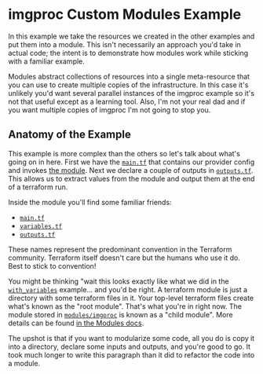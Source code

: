 imgproc Custom Modules Example
================================================================================

In this example we take the resources we created in the other examples and put
them into a module. This isn't necessarily an approach you'd take in actual
code; the intent is to demonstrate how modules work while sticking with a
familiar example.

Modules abstract collections of resources into a single meta-resource that you
can use to create multiple copies of the infrastructure. In this case it's
unlikely you'd want several parallel instances of the imgproc example so it's
not that useful except as a learning tool. Also, I'm not your real dad and if
you want multiple copies of imgproc I'm not going to stop you.

Anatomy of the Example
--------------------------------------------------------------------------------

This example is more complex than the others so let's talk about what's going on
in here. First we have the [`main.tf`](main.tf) that contains our provider
config and invokes [the module](modules/imgproc). Next we declare a couple of
outputs in [`outputs.tf`](outputs.tf). This allows us to extract values from the
module and output them at the end of a terraform run.

Inside the module you'll find some familiar friends:

* [`main.tf`](modules/imgproc/main.tf)
* [`variables.tf`](modules/imgproc/variables.tf)
* [`outputs.tf`](modules/imgproc/outputs.tf)

These names represent the predominant convention in the Terraform
community. Terraform itself doesn't care but the humans who use it do. Best to
stick to convention!

You might be thinking "wait this looks exactly like what we did in the
[`with_variables`](../with_variables) example... and you'd be right. A terraform
module is just a directory with some terraform files in it. Your top-level
terraform files create what's known as the "root module". That's what you're in
right now. The module stored in [`modules/imgproc`](modules/imgproc) is known as
a "child module". More details can be found [in the Modules docs].

[in the Modules docs]: https://www.terraform.io/docs/language/modules/index.html

The upshot is that if you want to modularize some code, all you do is copy it
into a directory, declare some inputs and outputs, and you're good to go. It
took much longer to write this paragraph than it did to refactor the code into a
module.
